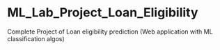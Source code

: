 # ML_Lab_Project_Loan_Eligibility
Complete Project of Loan eligibility prediction (Web application with ML classification algos)
